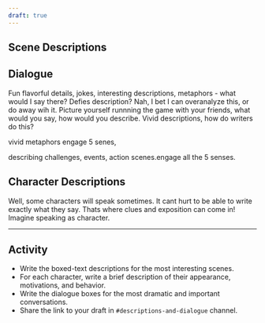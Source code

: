 ```yaml
---
draft: true
---
```


## Scene Descriptions
## Dialogue
Fun flavorful details, jokes, interesting descriptions, metaphors - what would I say there? Defies description? Nah, I bet I can overanalyze this, or do away wih it. Picture yourself runnning the game with your friends, what would you say, how would you describe. Vivid descriptions, how do writers do this?

vivid metaphors
engage 5 senes,

describing challenges, events, action scenes.engage all the 5 senses.

## Character Descriptions
Well, some characters will speak sometimes.
It cant hurt to be able to write exactly what they say.
Thats where clues and exposition can come in!
Imagine speaking as character.

---

## Activity
- Write the boxed-text descriptions for the most interesting scenes.
- For each character, write a brief description of their appearance, motivations, and behavior.
- Write the dialogue boxes for the most dramatic and important conversations.
- Share the link to your draft in  `#descriptions-and-dialogue` channel.
